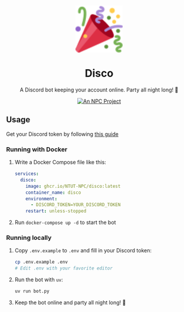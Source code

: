 <p align="center">
  <img src="docs/TwemojiPartyPopper.svg" alt="Disco Logo" align="center" width="128" height="128">
</p>

<h1 align="center">Disco</h1>

<p align="center">
  A Discord bot keeping your account online. Party all night long! 🎉
</p>

<p align="center">
  <a href="https://ntut.club">
    <img
      alt="An NPC Project"
      src="https://img.shields.io/badge/An_NPC_Project-333?logo=data%3Aimage%2Fsvg%2Bxml%3Bbase64%2CPHN2ZyB4bWxucz0iaHR0cDovL3d3dy53My5vcmcvMjAwMC9zdmciIHZpZXdCb3g9IjAgMCAzMiAzMiIgZmlsbD0iI2ZmZiI%2BPHBhdGggZD0iTTQgNHYyNGw4LTggMTYgOFY0bC04IDh6Ii8%2BPC9zdmc%2B"
    >
  </a>
</p>

## Usage

Get your Discord token by following [this guide](https://gist.github.com/MarvNC/e601f3603df22f36ebd3102c501116c6)

### Running with Docker

1. Write a Docker Compose file like this:

    ```yaml
    services:
      disco:
        image: ghcr.io/NTUT-NPC/disco:latest
        container_name: disco
        environment:
          - DISCORD_TOKEN=YOUR_DISCORD_TOKEN
        restart: unless-stopped
    ```

2. Run `docker-compose up -d` to start the bot

### Running locally

1. Copy `.env.example` to `.env` and fill in your Discord token:

    ```sh
    cp .env.example .env
    # Edit .env with your favorite editor
    ```

3. Run the bot with `uv`:

    ```sh
    uv run bot.py
    ```

4. Keep the bot online and party all night long! 🎉
